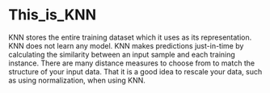 # This_is_KNN

KNN stores the entire training dataset which it uses as its representation. KNN does not learn any model. KNN makes predictions just-in-time by calculating the similarity between an input sample and each training instance. There are many distance measures to choose from to match the structure of your input data. That it is a good idea to rescale your data, such as using normalization, when using KNN.

